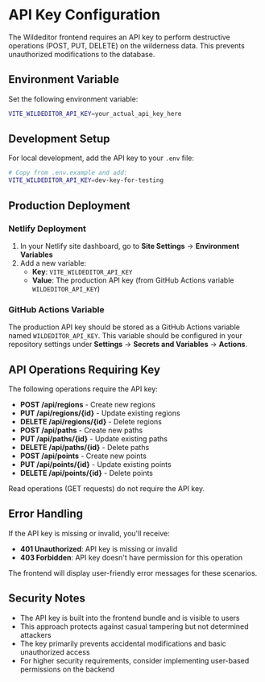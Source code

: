 # API Key Configuration

The Wildeditor frontend requires an API key to perform destructive operations (POST, PUT, DELETE) on the wilderness data. This prevents unauthorized modifications to the database.

## Environment Variable

Set the following environment variable:

```bash
VITE_WILDEDITOR_API_KEY=your_actual_api_key_here
```

## Development Setup

For local development, add the API key to your `.env` file:

```bash
# Copy from .env.example and add:
VITE_WILDEDITOR_API_KEY=dev-key-for-testing
```

## Production Deployment

### Netlify Deployment

1. In your Netlify site dashboard, go to **Site Settings** → **Environment Variables**
2. Add a new variable:
   - **Key**: `VITE_WILDEDITOR_API_KEY`
   - **Value**: The production API key (from GitHub Actions variable `WILDEDITOR_API_KEY`)

### GitHub Actions Variable

The production API key should be stored as a GitHub Actions variable named `WILDEDITOR_API_KEY`. This variable should be configured in your repository settings under **Settings** → **Secrets and Variables** → **Actions**.

## API Operations Requiring Key

The following operations require the API key:

- **POST /api/regions** - Create new regions
- **PUT /api/regions/{id}** - Update existing regions  
- **DELETE /api/regions/{id}** - Delete regions
- **POST /api/paths** - Create new paths
- **PUT /api/paths/{id}** - Update existing paths
- **DELETE /api/paths/{id}** - Delete paths
- **POST /api/points** - Create new points
- **PUT /api/points/{id}** - Update existing points
- **DELETE /api/points/{id}** - Delete points

Read operations (GET requests) do not require the API key.

## Error Handling

If the API key is missing or invalid, you'll receive:

- **401 Unauthorized**: API key is missing or invalid
- **403 Forbidden**: API key doesn't have permission for this operation

The frontend will display user-friendly error messages for these scenarios.

## Security Notes

- The API key is built into the frontend bundle and is visible to users
- This approach protects against casual tampering but not determined attackers
- The key primarily prevents accidental modifications and basic unauthorized access
- For higher security requirements, consider implementing user-based permissions on the backend
